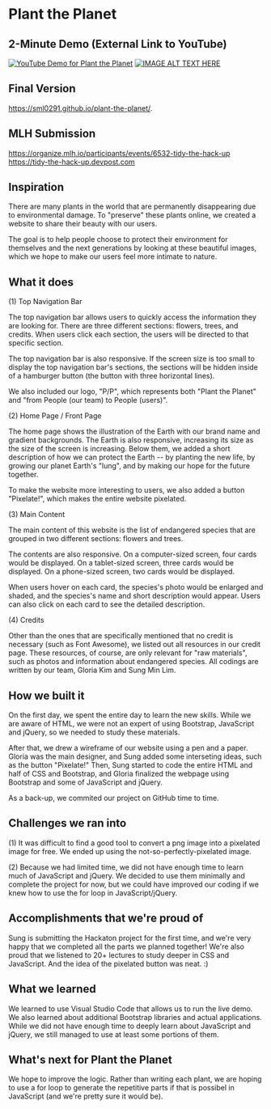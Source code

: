 # Plant the Planet

## 2-Minute Demo (External Link to YouTube)

[![YouTube Demo for Plant the Planet](https://user-images.githubusercontent.com/68700599/111118562-f16b4780-8536-11eb-92e4-ce5dc383ecac.PNG)](https://www.youtube.com/watch?v=i-QtezgN_to)
[![IMAGE ALT TEXT HERE](https://img.youtube.com/vi/i-QtezgN_to/0.jpg)](https://www.youtube.com/watch?v=i-QtezgN_to)

## Final Version

https://sml0291.github.io/plant-the-planet/.


## MLH Submission 

https://organize.mlh.io/participants/events/6532-tidy-the-hack-up
https://tidy-the-hack-up.devpost.com


## Inspiration

There are many plants in the world that are permanently disappearing due to environmental damage. To "preserve" these plants online, we created a website to share their beauty with our users. 

The goal is to help people choose to protect their environment for themselves and the next generations by looking at these beautiful images, which we hope to make our users feel more intimate to nature.


## What it does

(1) Top Navigation Bar

The top navigation bar allows users to quickly access the information they are looking for. There are three different sections: flowers, trees, and credits. When users click each section, the users will be directed to that specific section.

The top navigation bar is also responsive. If the screen size is too small to display the top navigation bar's sections, the sections will be hidden inside of a hamburger button (the button with three horizontal lines). 

We also included our logo, "P/P", which represents both "Plant the Planet" and "from People (our team) to People (users)".

(2) Home Page / Front Page

The home page shows the illustration of the Earth with our brand name and gradient backgrounds. The Earth is also responsive, increasing its size as the size of the screen is increasing. Below them, we added a short description of how we can protect the Earth -- by planting the new life, by growing our planet Earth's "lung", and by making our hope for the future together. 

To make the website more interesting to users, we also added a button "Pixelate!", which makes the entire website pixelated. 

(3) Main Content

The main content of this website is the list of endangered species that are grouped in two different sections: flowers and trees. 

The contents are also responsive. On a computer-sized screen, four cards would be displayed. On a tablet-sized screen, three cards would be displayed. On a phone-sized screen, two cards would be displayed. 

When users hover on each card, the species's photo would be enlarged and shaded, and the species's name and short description would appear. Users can also click on each card to see the detailed description. 

(4) Credits

Other than the ones that are specifically mentioned that no credit is necessary (such as Font Awesome), we listed out all resources in our credit page. These resources, of course, are only relevant for "raw materials", such as photos and information about endangered species. All codings are written by our team, Gloria Kim and Sung Min Lim.


## How we built it

On the first day, we spent the entire day to learn the new skills. While we are aware of HTML, we were not an expert of using Bootstrap, JavaScript and jQuery, so we needed to study these materials. 

After that, we drew a wireframe of our website using a pen and a paper. Gloria was the main designer, and Sung added some interseting ideas, such as the button "Pixelate!" Then, Sung started to code the entire HTML and half of CSS and Bootstrap, and Gloria finalized the webpage using Bootstrap and some of JavaScript and jQuery. 

As a back-up, we commited our project on GitHub time to time.


## Challenges we ran into

(1) It was difficult to find a good tool to convert a png image into a pixelated image for free. We ended up using the not-so-perfectly-pixelated image.

(2) Because we had limited time, we did not have enough time to learn much of JavaScript and jQuery. We decided to use them minimally and complete the project for now, but we could have improved our coding if we knew how to use the for loop in JavaScript/jQuery.


## Accomplishments that we're proud of

Sung is submitting the Hackaton project for the first time, and we're very happy that we completed all the parts we planned together! We're also proud that we listened to 20+ lectures to study deeper in CSS and JavaScript. And the idea of the pixelated button was neat. :)


## What we learned

We learned to use Visual Studio Code that allows us to run the live demo. We also learned about additional Bootstrap libraries and actual applications. While we did not have enough time to deeply learn about JavaScript and jQuery, we still managed to use at least some portions of them. 


## What's next for Plant the Planet

We hope to improve the logic. Rather than writing each plant, we are hoping to use a for loop to generate the repetitive parts if that is possibel in JavaScript (and we're pretty sure it would be).
